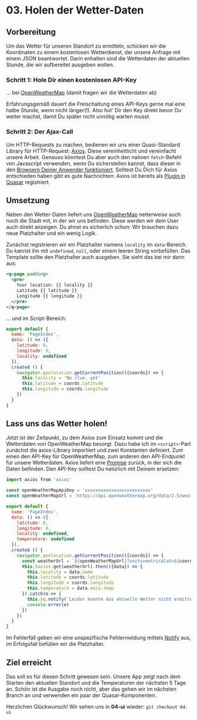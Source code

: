 # 03. Holen der Wetter-Daten

## Vorbereitung

Um das Wetter für unseren Standort zu ermitteln, schicken wir die Koordinaten zu einem kostenlosen Wetterdienst, der unsere Anfrage mit einem JSON beantwortet. Darin enhalten sind die Wetterdaten der aktuellen Stunde, die wir aufbereitet ausgeben wollen.

### Schritt 1: Hole Dir einen kostenlosen API-Key 

... bei [OpenWeatherMap](https://openweathermap.org/appid) (damit fragen wir die Wetterdaten ab)

Erfahrungsgemäß dauert die Freischaltung eines API-Keys gerne mal eine halbe Stunde, wenn nicht länger(!). Also hol' Dir den Key direkt bevor Du weiter machst, damit Du später nicht unnötig warten musst.

### Schritt 2: Der Ajax-Call

Um HTTP-Requests zu machen, bedienen wir uns einer Quasi-Standard Library für HTTP-Request: [Axios](https://github.com/axios/axios). Diese vereinheitlicht und vereinfacht unsere Arbeit. Genauso könntest Du aber auch den nativen `fetch`-Befehl von Javascript verwenden, wenn Du sicherstellen kannst, dass dieser in den [Browsern Deiner Anwender funktioniert](https://caniuse.com/#search=fetch). Solltest Du Dich für Axios entschieden haben gibt es gute Nachrichten: Axios ist bereits als [Plugin in Quasar](https://quasar-framework.org/guide/ajax-requests.html) registriert.

## Umsetzung

Neben den Wetter-Daten liefert uns [OpenWeatherMap](https://openweathermap.org/) netterweise auch noch die Stadt mit, in der wir uns befinden. Diese werden wir dem User auch direkt anzeigen.
Du ahnst es sicherlich schon: Wir brauchen dazu neue Platzhalter und ein wenig Logik.

Zunächst registrieren wir ein Platzhalter namens `locality` im `data`-Bereich. Du kannst ihn mit `undefined`, `null`, oder einem leeren String vorbefüllen. Das Template sollte den Platzhalter auch ausgeben. Sie sieht das bei mir dann aus:

``` html
<q-page padding>
  <pre>
    Your location: {{ locality }}
    Latitude {{ latitude }}
    Longitude {{ longitude }}
  </pre>
</q-page>
```

... und im Script-Bereich:

``` javascript
export default {
  name: 'PageIndex',
  data: () => ({
    latitude: 0,
    longitude: 0,
    locality: undefined
  }),
  created () {
    navigator.geolocation.getCurrentPosition(({coords}) => {
      this.locality = 'No clue, yet'
      this.latitude = coords.latitude
      this.longitude = coords.longitude
    })
  }
}
```
## Lass uns das Wetter holen!

Jetzt ist der Zeitpunkt, zu dem Axios zum Einsatz kommt und die Wetterdaten von OpenWeatherMap besorgt. Dazu habe ich im `<script>`-Part zunächst die axios-Library importiert und zwei Konstanten definiert. Zum einen den API-Key für OpenWeatherMap, zum anderen den API-Endpunkt für unsere Wetterdaten. Axios liefert eine [Promise](https://developer.mozilla.org/de/docs/Web/JavaScript/Reference/Global_Objects/Promise) zurück, in der sich die Daten befinden. Den API-Key solltest Du natürlich mit Deinem ersetzen:

``` javascript
import axios from 'axios'

const openWeatherMapApiKey = 'xxxxxxxxxxxxxxxxxxxxxxxxx'
const openWeatherMapUrl = 'https://api.openweathermap.org/data/2.5/weather'

export default {
  name: 'PageIndex',
  data: () => ({
    latitude: 0,
    longitude: 0,
    locality: undefined,
    temperature: undefined
  }),
  created () {
    navigator.geolocation.getCurrentPosition(({coords}) => {
      const weatherUrl = `${openWeatherMapUrl}?units=metric&lat=${coords.latitude}&lon=${coords.longitude}&appid=${openWeatherMapApiKey}`
      this.$axios.get(weatherUrl).then(({data}) => {
        this.locality = data.name
        this.latitude = coords.latitude
        this.longitude = coords.longitude
        this.temperature = data.main.temp
      }).catch(e => {
        this.$q.notify('Leider konnte das aktuelle Wetter nicht ermittelt werden.')
        console.error(e)
      })
    })
  }
}
```

Im Fehlerfall geben wir eine unspezifische Fehlermeldung mittels [Notify](https://quasar-framework.org/components/notify.html) aus, im Erfolgsfall befüllen wir die Platzhalter.

## Ziel erreicht

Das soll es für diesen Schritt gewesen sein. Unsere App zeigt nach dem Starten den aktuellen Standort und die Temperaturen der nächsten 5 Tage an. Schön ist die Ausgabe noch nicht, aber das gehen wir im nächsten Branch an und verwenden ein paar der Quasar-Komponenten.

Herzlichen Glückwunsch! Wir sehen uns in **04-ui** wieder: `git checkout 04-ui`